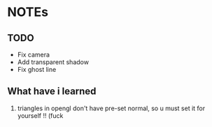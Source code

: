 # NOTEs

## TODO
- Fix camera
- Add transparent shadow
- Fix ghost line

## What have i learned

1. triangles in opengl don't have pre-set normal, so u must set it for yourself !! (fuck
